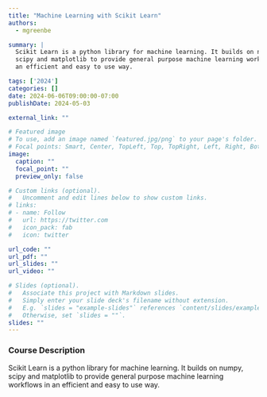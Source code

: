 ```yaml
---
title: "Machine Learning with Scikit Learn"
authors: 
  - mgreenbe

summary: |
  Scikit Learn is a python library for machine learning. It builds on numpy,
  scipy and matplotlib to provide general purpose machine learning workflows in
  an efficient and easy to use way.

tags: ['2024']
categories: []
date: 2024-06-06T09:00:00-07:00
publishDate: 2024-05-03

external_link: ""

# Featured image
# To use, add an image named `featured.jpg/png` to your page's folder.
# Focal points: Smart, Center, TopLeft, Top, TopRight, Left, Right, BottomLeft, Bottom, BottomRight.
image:
  caption: ""
  focal_point: ""
  preview_only: false

# Custom links (optional).
#   Uncomment and edit lines below to show custom links.
# links:
# - name: Follow
#   url: https://twitter.com
#   icon_pack: fab
#   icon: twitter

url_code: ""
url_pdf: ""
url_slides: ""
url_video: ""

# Slides (optional).
#   Associate this project with Markdown slides.
#   Simply enter your slide deck's filename without extension.
#   E.g. `slides = "example-slides"` references `content/slides/example-slides.md`.
#   Otherwise, set `slides = ""`.
slides: ""
---
```

### Course Description
Scikit Learn is a python library for machine learning. It builds on numpy,
scipy and matplotlib to provide general purpose machine learning workflows in
an efficient and easy to use way.
